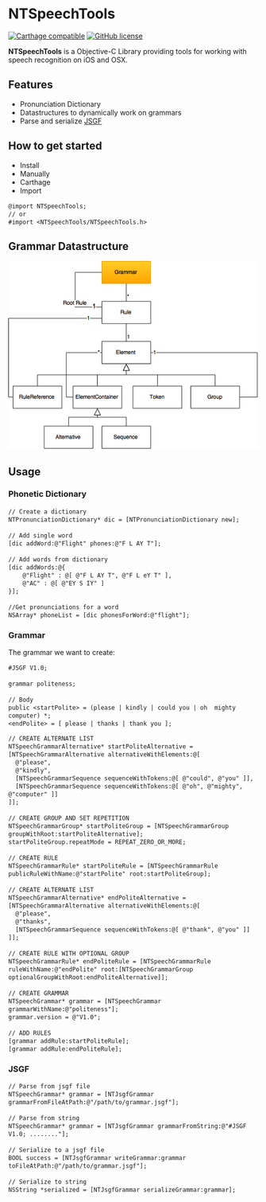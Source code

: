# NTSpeechTools 
[![Carthage compatible](https://img.shields.io/badge/Carthage-compatible-4BC51D.svg?style=flat)](https://github.com/Carthage/Carthage) [![GitHub license](https://img.shields.io/badge/license-MIT-lightgrey.svg)](https://raw.githubusercontent.com/Carthage/Carthage/master/LICENSE.md)   


**NTSpeechTools** is a Objective-C Library providing tools for working with speech recognition on iOS and OSX.

## Features
* Pronunciation Dictionary
* Datastructures to dynamically work on grammars
* Parse and serialize [JSGF](http://www.w3.org/TR/jsgf/#16562) 

## How to get started
* Install
 * Manually
 * Carthage
* Import

```objc
@import NTSpeechTools;
// or
#import <NTSpeechTools/NTSpeechTools.h>
```

## Grammar Datastructure
![](Documentation/speech_grammar.png)

## Usage

### Phonetic Dictionary
```objc
// Create a dictionary
NTPronunciationDictionary* dic = [NTPronunciationDictionary new];

// Add single word
[dic addWord:@"Flight" phones:@"F L AY T"];

// Add words from dictionary
[dic addWords:@{
    @"Flight" : @[ @"F L AY T", @"F L eY T" ],
    @"AC" : @[ @"EY S IY" ]
}];

//Get pronunciations for a word
NSArray* phoneList = [dic phonesForWord:@"flight"];
```

### Grammar

The grammar we want to create:
```
#JSGF V1.0;

grammar politeness;

// Body
public <startPolite> = (please | kindly | could you | oh  mighty  computer) *;
<endPolite> = [ please | thanks | thank you ];
```

```objc
// CREATE ALTERNATE LIST
NTSpeechGrammarAlternative* startPoliteAlternative = [NTSpeechGrammarAlternative alternativeWithElements:@[
  @"please",
  @"kindly",
  [NTSpeechGrammarSequence sequenceWithTokens:@[ @"could", @"you" ]],
  [NTSpeechGrammarSequence sequenceWithTokens:@[ @"oh", @"mighty", @"computer" ]]
]];

// CREATE GROUP AND SET REPETITION
NTSpeechGrammarGroup* startPoliteGroup = [NTSpeechGrammarGroup groupWithRoot:startPoliteAlternative];
startPoliteGroup.repeatMode = REPEAT_ZERO_OR_MORE;

// CREATE RULE
NTSpeechGrammarRule* startPoliteRule = [NTSpeechGrammarRule publicRuleWithName:@"startPolite" root:startPoliteGroup];

// CREATE ALTERNATE LIST
NTSpeechGrammarAlternative* endPoliteAlternative = [NTSpeechGrammarAlternative alternativeWithElements:@[
  @"please",
  @"thanks",
  [NTSpeechGrammarSequence sequenceWithTokens:@[ @"thank", @"you" ]]
]];

// CREATE RULE WITH OPTIONAL GROUP
NTSpeechGrammarRule* endPoliteRule = [NTSpeechGrammarRule ruleWithName:@"endPolite" root:[NTSpeechGrammarGroup optionalGroupWithRoot:endPoliteAlternative]];

// CREATE GRAMMAR
NTSpeechGrammar* grammar = [NTSpeechGrammar grammarWithName:@"politeness"];
grammar.version = @"V1.0";

// ADD RULES
[grammar addRule:startPoliteRule];
[grammar addRule:endPoliteRule];
```


### JSGF

```objc
// Parse from jsgf file
NTSpeechGrammar* grammar = [NTJsgfGrammar grammarFromFileAtPath:@"/path/to/grammar.jsgf"];

// Parse from string
NTSpeechGrammar* grammar = [NTJsgfGrammar grammarFromString:@"#JSGF V1.0; ........"];

// Serialize to a jsgf file
BOOL success = [NTJsgfGrammar writeGrammar:grammar toFileAtPath:@"/path/to/grammar.jsgf"];

// Serialize to string
NSString *serialized = [NTJsgfGrammar serializeGrammar:grammar];
```
